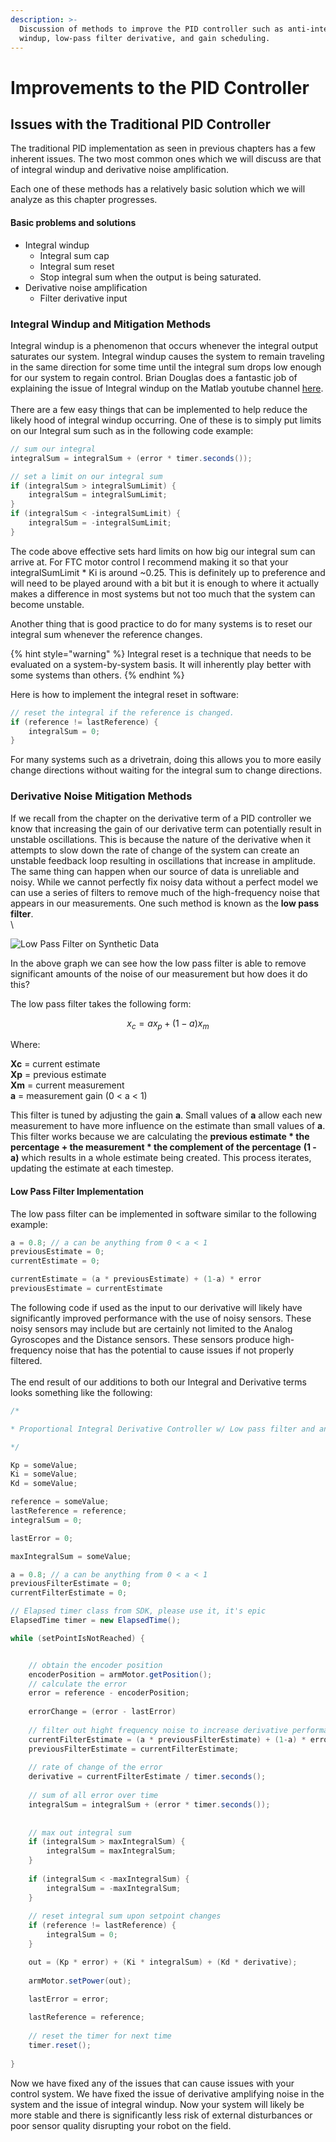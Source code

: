 ```yaml
---
description: >-
  Discussion of methods to improve the PID controller such as anti-integral
  windup, low-pass filter derivative, and gain scheduling.
---
```


# Improvements to the PID Controller

## Issues with the Traditional PID Controller

The traditional PID implementation as seen in previous chapters has a few inherent issues.  The two most common ones which we will discuss are that of integral windup and  derivative noise amplification.&#x20;

Each one of these methods has a relatively basic solution which we will analyze as this chapter progresses.

#### Basic problems and solutions&#x20;

* Integral windup
  * Integral sum cap
  * Integral sum reset
  * Stop integral sum when the output is being saturated.&#x20;
* Derivative noise amplification
  * Filter derivative input

### Integral Windup and Mitigation Methods&#x20;

Integral windup is a phenomenon that occurs whenever the integral output saturates our system.  Integral windup causes the system to remain traveling in the same direction for some time until the integral sum drops low enough for our system to regain control.  Brian Douglas does a fantastic job of explaining the issue of Integral windup on the Matlab youtube channel [here](https://youtu.be/NVLXCwc8HzM?t=201).  \
\
There are a few easy things that can be implemented to help reduce the likely hood of integral windup occurring.  One of these is to simply put limits on our Integral sum such as in the following code example:

```java
// sum our integral
integralSum = integralSum + (error * timer.seconds());

// set a limit on our integral sum 
if (integralSum > integralSumLimit) {
    integralSum = integralSumLimit;
}
if (integralSum < -integralSumLimit) {
    integralSum = -integralSumLimit;
}

```

The code above effective sets hard limits on how big our integral sum can arrive at.  For FTC motor control I recommend making it so that your integralSumLimit \* Ki  is around \~0.25.  This is definitely up to preference and will need to be played around with a bit but it is enough to where it actually makes a difference in most systems but not too much that the system can become unstable.&#x20;

Another thing that is good practice to do for many systems is to reset our integral sum whenever the reference changes. &#x20;

{% hint style="warning" %}
Integral reset is a technique that needs to be evaluated on a system-by-system basis.  It will inherently play better with some systems than others. &#x20;
{% endhint %}

Here is how to implement the integral reset in software:

```java
// reset the integral if the reference is changed. 
if (reference != lastReference) {
    integralSum = 0;
}
```

For many systems such as a drivetrain, doing this allows you to more easily change directions without waiting for the integral sum to change directions. &#x20;

### Derivative Noise Mitigation Methods

If we recall from the chapter on the derivative term of a PID controller we know that increasing the gain of our derivative term can potentially result in unstable oscillations.  This is because the nature of the derivative when it attempts to slow down the rate of change of the system can create an unstable feedback loop resulting in oscillations that increase in amplitude.  The same thing can happen when our source of data is unreliable and noisy.  While we cannot perfectly fix noisy data without a perfect model we can use a series of filters to remove much of the high-frequency noise that appears in our measurements.  One such method is known as the **low pass filter**.\
\


![Low Pass Filter on Synthetic Data](../.gitbook/assets/example-of-low-pass-filter-but-really-cute-and-i-figured-out-how-to-make-the-thing-big.png)

In the above graph we can see how the low pass filter is able to remove significant amounts of the noise of our measurement but how does it do this?

The low pass filter takes the following form:&#x20;

$$
x_c=ax_p+(1-a)x_m
$$

Where:

**Xc** = current estimate\
**Xp** = previous estimate\
**Xm** = current measurement\
**a** = measurement gain (0 < a < 1)

This filter is tuned by adjusting the gain **a**.  Small values of **a** allow each new measurement to have more influence on the estimate than small values of **a**.  This filter works because we are calculating the **previous estimate \* the percentage + the measurement \* the complement of the percentage** **(1 - a)** which results in a whole estimate being created.  This process iterates, updating the estimate at each timestep. &#x20;

#### Low Pass Filter Implementation&#x20;

The low pass filter can be implemented in software similar to the following example:

```java
a = 0.8; // a can be anything from 0 < a < 1
previousEstimate = 0;
currentEstimate = 0;

currentEstimate = (a * previousEstimate) + (1-a) * error
previousEstimate = currentEstimate 
```

The following code if used as the input to our derivative will likely have significantly improved performance with the use of noisy sensors.  These noisy sensors may include but are certainly not limited to the Analog Gyroscopes and the Distance sensors.  These sensors produce high-frequency noise that has the potential to cause issues if not properly filtered.  \
\
The end result of our additions to both our Integral and Derivative terms looks something like the following:

```java
/*

* Proportional Integral Derivative Controller w/ Low pass filter and anti-windup

*/

Kp = someValue;
Ki = someValue;
Kd = someValue;

reference = someValue;
lastReference = reference; 
integralSum = 0;

lastError = 0; 

maxIntegralSum = someValue; 

a = 0.8; // a can be anything from 0 < a < 1
previousFilterEstimate = 0; 
currentFilterEstimate = 0;

// Elapsed timer class from SDK, please use it, it's epic
ElapsedTime timer = new ElapsedTime();

while (setPointIsNotReached) {


    // obtain the encoder position 
    encoderPosition = armMotor.getPosition();
    // calculate the error 
    error = reference - encoderPosition;
    
    errorChange = (error - lastError)
    
    // filter out hight frequency noise to increase derivative performance
    currentFilterEstimate = (a * previousFilterEstimate) + (1-a) * errorChange; 
    previousFilterEstimate = currentFilterEstimate;
    
    // rate of change of the error 
    derivative = currentFilterEstimate / timer.seconds();
    
    // sum of all error over time
    integralSum = integralSum + (error * timer.seconds());
    
    
    // max out integral sum 
    if (integralSum > maxIntegralSum) {
        integralSum = maxIntegralSum;
    }
    
    if (integralSum < -maxIntegralSum) {
        integralSum = -maxIntegralSum;
    }
    
    // reset integral sum upon setpoint changes
    if (reference != lastReference) {
        integralSum = 0;
    }

    out = (Kp * error) + (Ki * integralSum) + (Kd * derivative);        
            
    armMotor.setPower(out);

    lastError = error; 
    
    lastReference = reference; 
    
    // reset the timer for next time 
    timer.reset();
    
}
```

Now we have fixed any of the issues that can cause issues with your control system.  We have fixed the issue of derivative amplifying noise in the system and the issue of integral windup.  Now your system will likely be more stable and there is significantly less risk of external disturbances or poor sensor quality disrupting your robot on the field. &#x20;
